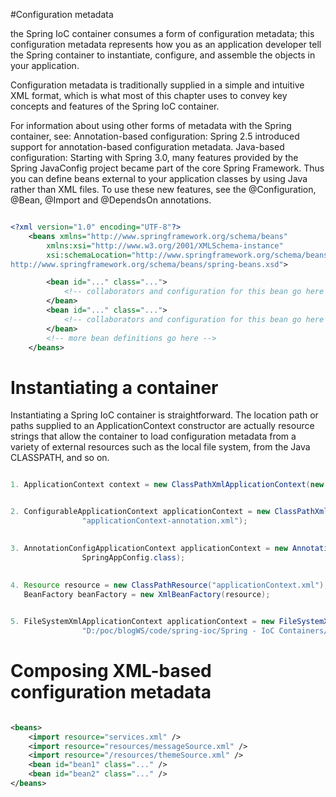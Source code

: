 #Configuration metadata

the Spring IoC container consumes a form of configuration metadata; this configuration metadata represents how you as an application developer tell the Spring container to instantiate, configure, and assemble the objects in your application.

Configuration metadata is traditionally supplied in a simple and intuitive XML format, which is what most of this chapter uses to convey key concepts and features of the Spring IoC container.

For information about using other forms of metadata with the Spring container, see:
Annotation-based configuration: Spring 2.5 introduced support for annotation-based configuration metadata.
Java-based configuration: Starting with Spring 3.0, many features provided by the Spring JavaConfig project became part of the core Spring Framework. Thus you can define beans external to your application classes by using Java rather than XML files. To use these new features, see the
@Configuration, @Bean, @Import and @DependsOn annotations.


````xml

<?xml version="1.0" encoding="UTF-8"?>
	<beans xmlns="http://www.springframework.org/schema/beans"
		xmlns:xsi="http://www.w3.org/2001/XMLSchema-instance"
		xsi:schemaLocation="http://www.springframework.org/schema/beans
http://www.springframework.org/schema/beans/spring-beans.xsd">

		<bean id="..." class="...">
			<!-- collaborators and configuration for this bean go here -->
		</bean>
		<bean id="..." class="...">
			<!-- collaborators and configuration for this bean go here -->
		</bean>
		<!-- more bean definitions go here -->
	</beans>
````

# Instantiating a container
Instantiating a Spring IoC container is straightforward. The location path or paths supplied to an ApplicationContext constructor are actually resource strings that allow the container to load configuration metadata from a variety of external resources such as the local file system, from the Java CLASSPATH, and so on.

````java

1. ApplicationContext context = new ClassPathXmlApplicationContext(new String[] {"applicationContext-annotation.xml", "applicationContext.xml"});


2. ConfigurableApplicationContext applicationContext = new ClassPathXmlApplicationContext(
				"applicationContext-annotation.xml");
				

3. AnnotationConfigApplicationContext applicationContext = new AnnotationConfigApplicationContext(
				SpringAppConfig.class);
	
			
4. Resource resource = new ClassPathResource("applicationContext.xml");
   BeanFactory beanFactory = new XmlBeanFactory(resource);


5. FileSystemXmlApplicationContext applicationContext = new FileSystemXmlApplicationContext(
				"D:/poc/blogWS/code/spring-ioc/Spring - IoC Containers/spring-ioc-xml/src/main/resources/applicationContext.xml");
````

# Composing XML-based configuration metadata

````xml

<beans>
	<import resource="services.xml" />
	<import resource="resources/messageSource.xml" />
	<import resource="/resources/themeSource.xml" />
	<bean id="bean1" class="..." />
	<bean id="bean2" class="..." />
</beans>
````




